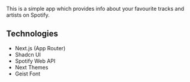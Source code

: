 This is a simple app which provides info about your favourite tracks and artists on Spotify.

## Technologies

- Next.js (App Router)
- Shadcn UI
- Spotify Web API
- Next Themes
- Geist Font
